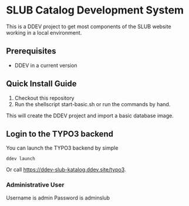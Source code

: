 # SLUB Catalog Development System

This is a DDEV project to get most components of the SLUB website working in a local environment.


## Prerequisites

* DDEV in a current version

## Quick Install Guide

1. Checkout this repository
2. Run the shellscript start-basic.sh or run the commands by hand.

This will create the DDEV project and import a basic database image.


## Login to the TYPO3 backend

You can launch the TYPO3 backend by simple

`ddev launch`

Or call https://ddev-slub-katalog.ddev.site/typo3.

### Administrative User

Username is admin
Password is adminslub
